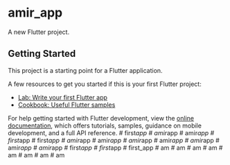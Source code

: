 # amir_app

A new Flutter project.

## Getting Started

This project is a starting point for a Flutter application.

A few resources to get you started if this is your first Flutter project:

- [Lab: Write your first Flutter app](https://docs.flutter.dev/get-started/codelab)
- [Cookbook: Useful Flutter samples](https://docs.flutter.dev/cookbook)

For help getting started with Flutter development, view the
[online documentation](https://docs.flutter.dev/), which offers tutorials,
samples, guidance on mobile development, and a full API reference.
#   f i r s t _ a p p  
 #   a m i r _ a p p  
 #   a m i r _ a p p  
 #   f i r s t _ a p p  
 #   f i r s t _ a p p  
 #   a m i r _ a p p  
 #   a m i r _ a p p  
 #   a m i r _ a p p  
 #   a m i r _ a p p  
 #   a m i r _ a p p  
 #   a m i r _ a p p  
 #   a m i r _ a p p  
 #   f i r s t _ a p p  
 #   f i r s t _ a p p  
 #   f i r s t _ a p p  
 #   a m  
 #   a m  
 #   a m  
 #   a m  
 #   a m  
 #   a m  
 #   a m  
 #   a m  
 